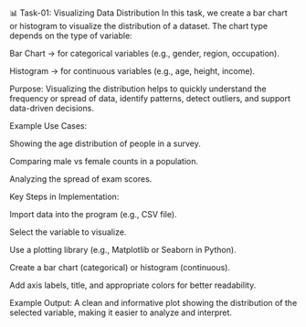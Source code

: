 📊 Task-01: Visualizing Data Distribution
In this task, we create a bar chart or histogram to visualize the distribution of a dataset.
The chart type depends on the type of variable:

Bar Chart → for categorical variables (e.g., gender, region, occupation).

Histogram → for continuous variables (e.g., age, height, income).

Purpose:
Visualizing the distribution helps to quickly understand the frequency or spread of data, identify patterns, detect outliers, and support data-driven decisions.

Example Use Cases:

Showing the age distribution of people in a survey.

Comparing male vs female counts in a population.

Analyzing the spread of exam scores.

Key Steps in Implementation:

Import data into the program (e.g., CSV file).

Select the variable to visualize.

Use a plotting library (e.g., Matplotlib or Seaborn in Python).

Create a bar chart (categorical) or histogram (continuous).

Add axis labels, title, and appropriate colors for better readability.

Example Output:
A clean and informative plot showing the distribution of the selected variable, making it easier to analyze and interpret.


